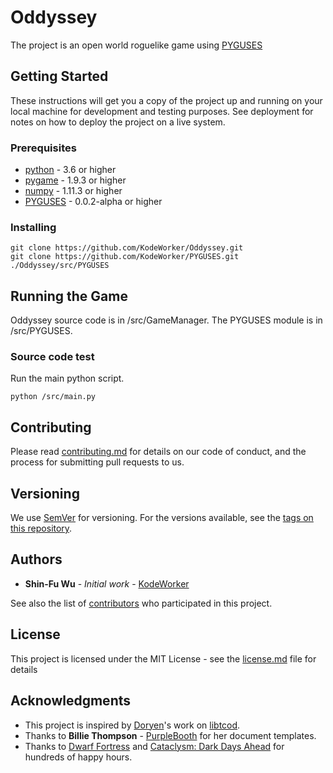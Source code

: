 # Oddyssey

The project is an open world roguelike game using [PYGUSES](https://github.com/KodeWorker/PYGUSES)

## Getting Started

These instructions will get you a copy of the project up and running on your local machine for development and testing purposes. See deployment for notes on how to deploy the project on a live system.

### Prerequisites

* [python](https://www.python.org/) - 3.6 or higher
* [pygame](https://www.pygame.org/) - 1.9.3 or higher
* [numpy](http://www.numpy.org/) - 1.11.3 or higher
* [PYGUSES](https://github.com/KodeWorker/PYGUSES) - 0.0.2-alpha or higher

### Installing

```
git clone https://github.com/KodeWorker/Oddyssey.git
git clone https://github.com/KodeWorker/PYGUSES.git ./Oddyssey/src/PYGUSES
```

## Running the Game

Oddyssey source code is in /src/GameManager. The PYGUSES module is in /src/PYGUSES.

### Source code test

Run the main python script.

```
python /src/main.py
```

## Contributing

Please read [contributing.md](https://gist.github.com/PurpleBooth/b24679402957c63ec426) for details on our code of conduct, and the process for submitting pull requests to us.

## Versioning

We use [SemVer](http://semver.org/) for versioning. For the versions available, see the [tags on this repository](https://github.com/KodeWorker/PYGUSES/tags). 

## Authors

* **Shin-Fu Wu** - *Initial work* - [KodeWorker](https://github.com/KodeWorker)

See also the list of [contributors](https://github.com/KodeWorker/Oddyssey/contributors) who participated in this project.

## License

This project is licensed under the MIT License - see the [license.md](license.md) file for details

## Acknowledgments

* This project is inspired by [Doryen](http://roguecentral.org/doryen/)'s work on [libtcod](https://bitbucket.org/libtcod/libtcod).
* Thanks to **Billie Thompson** - [PurpleBooth](https://github.com/PurpleBooth) for her document templates.
* Thanks to [Dwarf Fortress](http://www.bay12games.com/dwarves/) and [Cataclysm: Dark Days Ahead](http://en.cataclysmdda.com/) for hundreds of happy hours.
